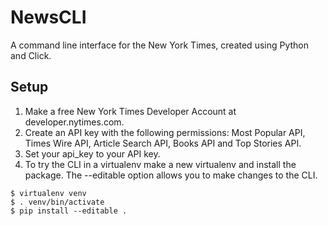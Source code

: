 # NewsCLI

A command line interface for the New York Times, created using Python and Click.

## Setup

1. Make a free New York Times Developer Account at developer.nytimes.com.
2. Create an API key with the following permissions: Most Popular API, Times Wire API, Article Search API, Books API and Top Stories API.
3. Set your api_key to your API key.
4. To try the CLI in a virtualenv make a new virtualenv and install the package. The --editable option allows you to make changes to the CLI. 

```
$ virtualenv venv
$ . venv/bin/activate
$ pip install --editable .
```


